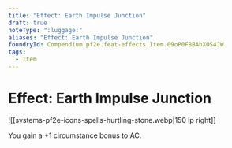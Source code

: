 ```yaml
---
title: "Effect: Earth Impulse Junction"
draft: true
noteType: ":luggage:"
aliases: "Effect: Earth Impulse Junction"
foundryId: Compendium.pf2e.feat-effects.Item.09oP0FBBAhXOS4JW
tags:
  - Item
---
```


# Effect: Earth Impulse Junction
![[systems-pf2e-icons-spells-hurtling-stone.webp|150 lp right]]

You gain a +1 circumstance bonus to AC.
